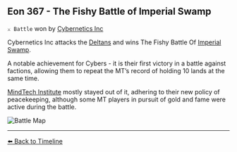 ## Eon 367 - The Fishy Battle of Imperial Swamp

`⚔️ Battle` won by [Cybernetics Inc](https://zeithalt.github.io/r/cybernetics_inc.html)

Cybernetics Inc attacks the [Deltans](https://zeithalt.github.io/r/deltans.html) and wins The Fishy Battle Of [Imperial Swamp](https://zeithalt.github.io/r/imperial_swamp.html).

A notable achievement for Cybers - it is their first victory in a battle against factions, allowing them to repeat the MT’s record of holding 10 lands at the same time.

[MindTech Institute](https://zeithalt.github.io/r/mindtech_institute.html) mostly stayed out of it, adhering to their new policy of peacekeeping, although some MT players in pursuit of gold and fame were active during the battle.

![Battle Map](https://zeithalt.github.io/t/m/eon0367.png)



----------
[⬅️ Back to Timeline](https://zeithalt.github.io/t/#eon0367)